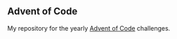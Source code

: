 ## Advent of Code

My repository for the yearly [Advent of Code](http://adventofcode.com/) challenges.